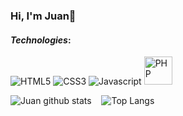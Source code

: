 ### Hi, I'm Juan👋

#### _Technologies_:
<p>
<img src="https://img.shields.io/badge/HTML5-282C34?logo=html5&logoColor=E34F26" alt="HTML5" />
<img src="https://img.shields.io/badge/CSS3-282C34?logo=css3&logoColor=1572B6" alt="CSS3" />
<img src="https://img.shields.io/badge/JavaScript-282C34?logo=javascript&logoColor=F7DF1E" alt="Javascript" />
<img src="https://raw.githubusercontent.com/hussainweb/hussainweb/master/icons/php.png" alt="PHP" width="45"/>
</p>

<p>
<img src="https://github-readme-stats.vercel.app/api?username=jjbsanchez&amp;show_icons=true&amp;theme=merko" alt="Juan github stats">
&nbsp;&nbsp;
<img src="https://github-readme-stats.vercel.app/api/top-langs/?username=jjbsanchez&amp;layout=compact&amp;theme=merko" alt="Top Langs">

</p>

<!--
**jjbsanchez/jjbsanchez** is a ✨ _special_ ✨ repository because its `README.md` (this file) appears on your GitHub profile.

Here are some ideas to get you started:

- 🔭 I’m currently working on ...
- 🌱 I’m currently learning ...
- 👯 I’m looking to collaborate on ...
- 🤔 I’m looking for help with ...
- 💬 Ask me about ...
- 📫 How to reach me: ...
- 😄 Pronouns: ...
- ⚡ Fun fact: ...
-->
